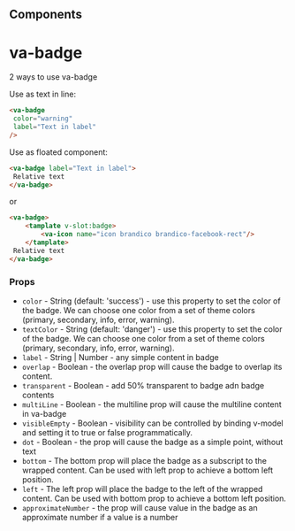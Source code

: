 ## Components


# va-badge

2 ways to use va-badge

Use as text in line:
```html
<va-badge
 color="warning"
 label="Text in label"
/>
```

Use as floated component:

```html
<va-badge label="Text in label">
 Relative text
</va-badge>
```

or

```html
<va-badge>
    <tamplate v-slot:badge>
        <va-icon name="icon brandico brandico-facebook-rect"/>
    </tamplate>   
 Relative text
</va-badge>
```



### Props
* `color` - String (default: 'success') - use this property to set the color of the badge. We can choose one color from a set of theme colors (primary, secondary, info, error, warning).
* `textColor` - String (default: 'danger') - use this property to set the color of the badge. We can choose one color from a set of theme colors (primary, secondary, info, error, warning).
* `label` - String | Number - any simple content in badge 
* `overlap` - Boolean - the overlap prop will cause the badge to overlap its content.
* `transparent` - Boolean - add 50% transparent to badge adn badge contents
* `multiLine` - Boolean - the multiline prop will cause the multiline content in va-badge
* `visibleEmpty` - Boolean - visibility can be controlled by binding v-model and setting it to true or false programmatically.
* `dot` - Boolean - the prop will cause the badge as a simple point, without text
* `bottom` - The bottom prop will place the badge as a subscript to the wrapped content. Can be used with left prop to achieve a bottom left position.
* `left` - The left prop will place the badge to the left of the wrapped content. Can be used with bottom prop to achieve a bottom left position.
* `approximateNumber` - the prop will cause value in the badge as an approximate number if a value is a number
           

          

